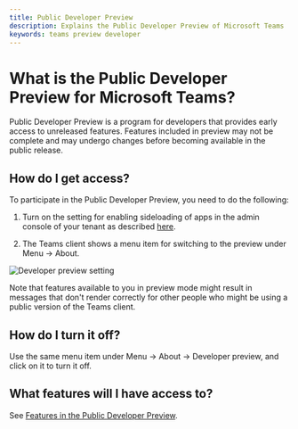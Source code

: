 ```yaml
---
title: Public Developer Preview
description: Explains the Public Developer Preview of Microsoft Teams
keywords: teams preview developer
---
```


# What is the Public Developer Preview for Microsoft Teams?

Public Developer Preview is a program for developers that provides early access to unreleased features. Features included in preview may not be complete and may undergo changes before becoming available in the public release. 

## How do I get access?

To participate in the Public Developer Preview, you need to do the following: 

1.	Turn on the setting for enabling sideloading of apps in the admin console of your tenant as described [here](~/get-started/get-started#3-enable-sideloading-of-apps-for-microsoft-teams).

2.	The Teams client shows a menu item for switching to the preview under Menu → About.

   ![Developer preview setting](~/assets/images/publicpreview.png)
 
Note that features available to you in preview mode might result in messages that don't render correctly for other people who might be using a public version of the Teams client.

## How do I turn it off?

Use the same menu item under Menu → About → Developer preview, and click on it to turn it off.

## What features will I have access to?

See [Features in the Public Developer Preview](~/resources/general/developer-preview-features).
